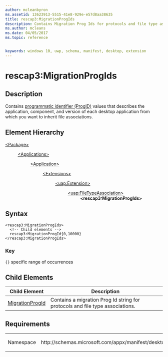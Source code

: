 ```yaml
---
author: mcleanbyron
ms.assetid: 13623913-5515-41e8-929e-e57d8aa38635
title: rescap3:MigrationProgIds
description: Contains Migration Prog Ids for protocols and file type associations.
ms.author: mcleans
ms.date: 04/05/2017
ms.topic: reference


keywords: windows 10, uwp, schema, manifest, desktop, extension 
---
```


# rescap3:MigrationProgIds


## Description
Contains [programmatic identifier (ProgID)](https://docs.microsoft.com/windows/win32/shell/fa-progids) values that describes the application, component, and version of each desktop application from which you want to inherit file associations.


## Element Hierarchy
<dl>
<dt><a href="element-package.md">&lt;Package&gt;</a></dt>
<dd>
<dl>
<dt><a href="element-applications.md">&lt;Applications&gt;</a></dt>
<dd>
<dl>
<dt><a href="element-application.md">&lt;Application&gt;</a></dt>
<dd>
<dl>
<dt><a href="element-1-extensions.md">&lt;Extensions&gt;</a></dt>
<dd>
<dl>
<dt><a href="element-uap-extension.md">&lt;uap:Extension&gt;</a></dt>
<dd>
<dl>
<dt><a href="element-uap-filetypeassociation.md">&lt;uap:FileTypeAssociation&gt;</a></dt>
<dd><b>&lt;rescap3:MigrationProgIds&gt;</b></dd>
</dl>
</dd>
</dl>
</dd>
</dl>
</dd>
</dl>
</dd>
</dl>
</dd>
</dl>


## Syntax
```syntax
<rescap3:MigrationProgIds> 
  <!-- Child elements -->
  rescap3:MigrationProgId{0,10000} 
</rescap3:MigrationProgIds>
```

### Key
`{}` specific range of occurrences

## Child Elements
| Child Element | Description |
|---------------|-------------|
| [MigrationProgId](element-rescap3-migrationprogid.md) | Contains a migration Prog Id string for protocols and file type associations. | 

## Requirements

<table>
<colgroup>
<col width="50%" />
<col width="50%" />
</colgroup>
<tbody>
<tr class="odd">
<td><p>Namespace</p></td>
<td><p>http://schemas.microsoft.com/appx/manifest/desktop/windows10/2</p></td>
</tr>
</tbody>
</table>